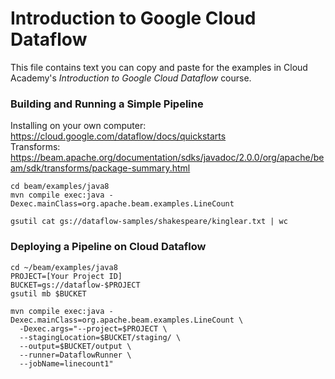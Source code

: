 # Introduction to Google Cloud Dataflow
This file contains text you can copy and paste for the examples in Cloud Academy's _Introduction to Google Cloud Dataflow_ course.  

### Building and Running a Simple Pipeline
Installing on your own computer: https://cloud.google.com/dataflow/docs/quickstarts  
Transforms: https://beam.apache.org/documentation/sdks/javadoc/2.0.0/org/apache/beam/sdk/transforms/package-summary.html

```
cd beam/examples/java8
mvn compile exec:java -Dexec.mainClass=org.apache.beam.examples.LineCount
```
```
gsutil cat gs://dataflow-samples/shakespeare/kinglear.txt | wc
```

### Deploying a Pipeline on Cloud Dataflow
```
cd ~/beam/examples/java8
PROJECT=[Your Project ID]
BUCKET=gs://dataflow-$PROJECT
gsutil mb $BUCKET
```
```
mvn compile exec:java -Dexec.mainClass=org.apache.beam.examples.LineCount \
  -Dexec.args="--project=$PROJECT \
  --stagingLocation=$BUCKET/staging/ \
  --output=$BUCKET/output \
  --runner=DataflowRunner \
  --jobName=linecount1"
```
